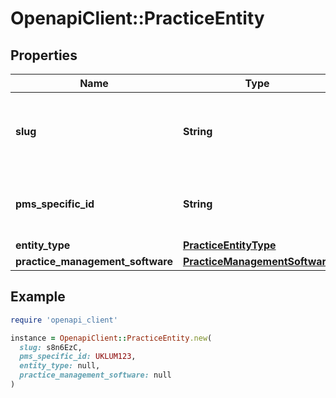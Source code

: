 # OpenapiClient::PracticeEntity

## Properties

| Name | Type | Description | Notes |
| ---- | ---- | ----------- | ----- |
| **slug** | **String** | A URL-safe unique identifier for an entity (See [Sqids](https://sqids.org)) | [optional] |
| **pms_specific_id** | **String** | What you call this entity within your PMS | [optional] |
| **entity_type** | [**PracticeEntityType**](PracticeEntityType.md) |  | [optional] |
| **practice_management_software** | [**PracticeManagementSoftware**](PracticeManagementSoftware.md) |  | [optional] |

## Example

```ruby
require 'openapi_client'

instance = OpenapiClient::PracticeEntity.new(
  slug: s8n6EzC,
  pms_specific_id: UKLUM123,
  entity_type: null,
  practice_management_software: null
)
```

